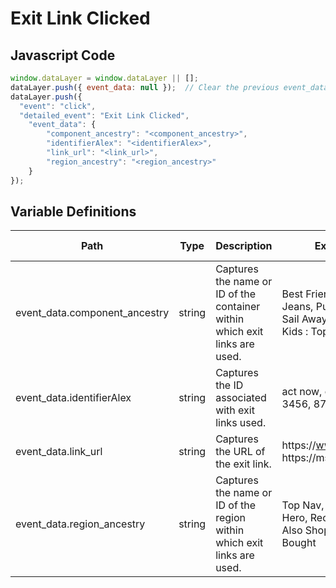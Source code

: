# Exit Link Clicked

### 

## Javascript Code
```js
window.dataLayer = window.dataLayer || [];
dataLayer.push({ event_data: null });  // Clear the previous event_data object.
dataLayer.push({
  "event": "click",
  "detailed_event": "Exit Link Clicked",
    "event_data": {
        "component_ancestry": "<component_ancestry>",
        "identifierAlex": "<identifierAlex>",
        "link_url": "<link_url>",
        "region_ancestry": "<region_ancestry>"
    }
});
```

## Variable Definitions

|Path|Type|Description|Example|Pattern|Min Length|Max Length|Minimum|Maximum|Multiple Of|
| --- | --- | --- | --- | --- | --- | --- | --- | --- | --- |
|event_data.component_ancestry|string|Captures the name or ID of the container within which exit links are used. |Best Friends - Best Jeans, Puppy Love, Sail Away, Mens, Kids, Kids : Tops|||||||
|event_data.identifierAlex|string|Captures the ID associated with exit links used.|act now, cancel, ok, 3456, 8765|||||||
|event_data.link_url|string|Captures the URL of the exit link.|https:\/\/www.usda.gov. https:\/\/msnbc.com|||||||
|event_data.region_ancestry|string|Captures the name or ID of the region within which exit links are used.|Top Nav, Footer Nav, Hero, Recommended, Also Shopped, Also Bought|||||||




